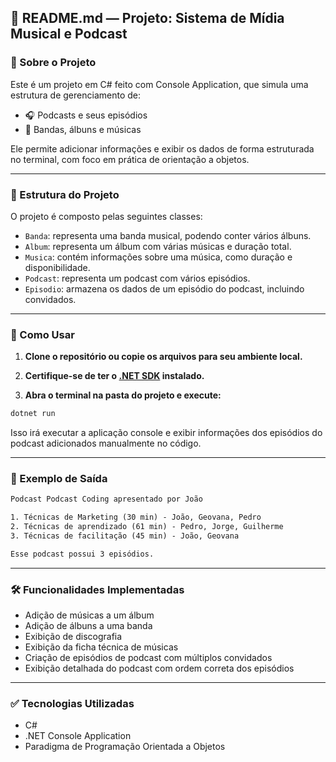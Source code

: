 ## 📝 README.md — Projeto: Sistema de Mídia Musical e Podcast

### 🎯 Sobre o Projeto

Este é um projeto em C# feito com Console Application, que simula uma estrutura de gerenciamento de:

- 🎧 Podcasts e seus episódios
- 🎵 Bandas, álbuns e músicas

Ele permite adicionar informações e exibir os dados de forma estruturada no terminal, com foco em prática de orientação a objetos.

---

### 📂 Estrutura do Projeto

O projeto é composto pelas seguintes classes:

- `Banda`: representa uma banda musical, podendo conter vários álbuns.
- `Album`: representa um álbum com várias músicas e duração total.
- `Musica`: contém informações sobre uma música, como duração e disponibilidade.
- `Podcast`: representa um podcast com vários episódios.
- `Episodio`: armazena os dados de um episódio do podcast, incluindo convidados.

---

### 🚀 Como Usar

1. **Clone o repositório ou copie os arquivos para seu ambiente local.**

2. **Certifique-se de ter o [.NET SDK](https://dotnet.microsoft.com/download) instalado.**

3. **Abra o terminal na pasta do projeto e execute:**

```bash
dotnet run
```

Isso irá executar a aplicação console e exibir informações dos episódios do podcast adicionados manualmente no código.

---

### 📌 Exemplo de Saída

```txt
Podcast Podcast Coding apresentado por João

1. Técnicas de Marketing (30 min) - João, Geovana, Pedro
2. Técnicas de aprendizado (61 min) - Pedro, Jorge, Guilherme
3. Técnicas de facilitação (45 min) - João, Geovana

Esse podcast possui 3 episódios.
```

---

### 🛠️ Funcionalidades Implementadas

- Adição de músicas a um álbum
- Adição de álbuns a uma banda
- Exibição de discografia
- Exibição da ficha técnica de músicas
- Criação de episódios de podcast com múltiplos convidados
- Exibição detalhada do podcast com ordem correta dos episódios

---

### ✅ Tecnologias Utilizadas

- C#
- .NET Console Application
- Paradigma de Programação Orientada a Objetos

